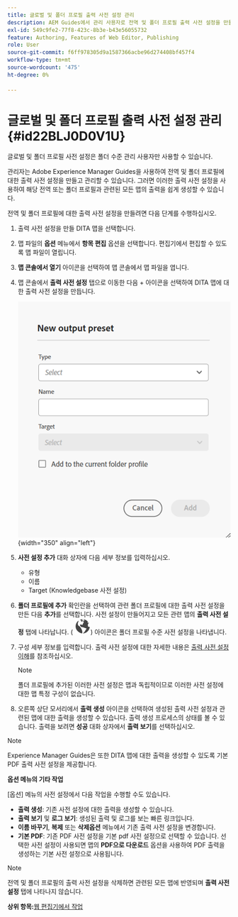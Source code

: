 ```yaml
---
title: 글로벌 및 폴더 프로필 출력 사전 설정 관리
description: AEM Guides에서 관리 사용자로 전역 및 폴더 프로필 출력 사전 설정을 만들고, 편집하고, 이름을 바꾸고, 복제하고, 삭제하는 방법에 대해 알아봅니다.
exl-id: 549c9fe2-77f8-423c-8b3e-b43e56055732
feature: Authoring, Features of Web Editor, Publishing
role: User
source-git-commit: f6ff978305d9a1587366acbe96d274408bf457f4
workflow-type: tm+mt
source-wordcount: '475'
ht-degree: 0%

---
```


# 글로벌 및 폴더 프로필 출력 사전 설정 관리 {#id22BLJ0D0V1U}

글로벌 및 폴더 프로필 사전 설정은 폴더 수준 관리 사용자만 사용할 수 있습니다.

관리자는 Adobe Experience Manager Guides을 사용하여 전역 및 폴더 프로필에 대한 출력 사전 설정을 만들고 관리할 수 있습니다. 그러면 이러한 출력 사전 설정을 사용하여 해당 전역 또는 폴더 프로필과 관련된 모든 맵의 출력을 쉽게 생성할 수 있습니다.

전역 및 폴더 프로필에 대한 출력 사전 설정을 만들려면 다음 단계를 수행하십시오.

1. 출력 사전 설정을 만들 DITA 맵을 선택합니다.
1. 맵 파일의 **옵션** 메뉴에서 **항목 편집** 옵션을 선택합니다. 편집기에서 편집할 수 있도록 맵 파일이 열립니다.
1. **맵 콘솔에서 열기** 아이콘을 선택하여 맵 콘솔에서 맵 파일을 엽니다.
1. 맵 콘솔에서 **출력 사전 설정** 탭으로 이동한 다음 + 아이콘을 선택하여 DITA 맵에 대한 출력 사전 설정을 만듭니다.

   ![](images/add-global-output-preset.png){width="350" align="left"}

1. **사전 설정 추가** 대화 상자에 다음 세부 정보를 입력하십시오.
   - 유형
   - 이름
   - Target \(Knowledgebase 사전 설정\)
1. **폴더 프로필에 추가** 확인란을 선택하여 관련 폴더 프로필에 대한 출력 사전 설정을 만든 다음 **추가**&#x200B;를 선택합니다. 사전 설정이 만들어지고 모든 관련 맵의 **출력 사전 설정** 탭에 나타납니다. \( ![](images/global-preset-icon.svg)\) 아이콘은 폴더 프로필 수준 사전 설정을 나타냅니다.
1. 구성 세부 정보를 입력합니다. 출력 사전 설정에 대한 자세한 내용은 [출력 사전 설정 이해](./generate-output-understand-presets.md)를 참조하십시오.

   >[!NOTE]
   >
   > 폴더 프로필에 추가된 이러한 사전 설정은 맵과 독립적이므로 이러한 사전 설정에 대한 맵 특정 구성이 없습니다.

1. 오른쪽 상단 모서리에서 **출력 생성** 아이콘을 선택하여 생성된 출력 사전 설정과 관련된 맵에 대한 출력을 생성할 수 있습니다. 출력 생성 프로세스의 상태를 볼 수 있습니다. 출력을 보려면 **성공** 대화 상자에서 **출력 보기**&#x200B;를 선택하십시오.

>[!NOTE]
>
> Experience Manager Guides은 또한 DITA 맵에 대한 출력을 생성할 수 있도록 기본 PDF 출력 사전 설정을 제공합니다.

**옵션 메뉴의 기타 작업**

[옵션] 메뉴의 사전 설정에서 다음 작업을 수행할 수도 있습니다.

- **출력 생성**: 기존 사전 설정에 대한 출력을 생성할 수 있습니다.
- **출력 보기** 및 **로그 보기**: 생성된 출력 및 로그를 보는 빠른 링크입니다.
- **이름 바꾸기**, **복제** 또는 **삭제**&#x200B;**옵션** 메뉴에서 기존 출력 사전 설정을 변경합니다.
- **기본 PDF**: 기존 PDF 사전 설정을 기본 pdf 사전 설정으로 선택할 수 있습니다. 선택한 사전 설정이 사용되면 맵의 **PDF으로 다운로드** 옵션을 사용하여 PDF 출력을 생성하는 기본 사전 설정으로 사용됩니다.

>[!NOTE]
>
> 전역 및 폴더 프로필의 출력 사전 설정을 삭제하면 관련된 모든 맵에 반영되며 **출력 사전 설정** 탭에 나타나지 않습니다.

**상위 항목:**&#x200B;[&#x200B;웹 편집기에서 작업](web-editor.md)
